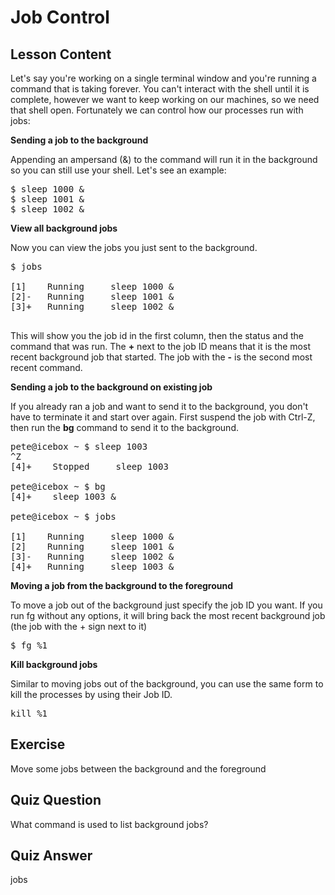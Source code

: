 # Job Control

## Lesson Content

Let's say you're working on a single terminal window and you're running a command that is taking forever. You can't interact with the shell until it is complete, however we want to keep working on our machines, so we need that shell open. Fortunately we can control how our processes run with jobs:

<b>Sending a job to the background</b>

Appending an ampersand (&) to the command will run it in the background so you can still use your shell. Let's see an example:

<pre>$ sleep 1000 &
$ sleep 1001 &
$ sleep 1002 &
</pre>

<b>View all background jobs</b>

Now you can view the jobs you just sent to the background.

<pre>$ jobs

[1]    Running     sleep 1000 &
[2]-   Running     sleep 1001 &
[3]+   Running     sleep 1002 &

</pre>

This will show you the job id in the first column, then the status and the command that was run. The <b>+</b> next to the job ID means that it is the most recent background job that started. The job with the <b>-</b> is the second most recent command.

<b>Sending a job to the background on existing job</b>

If you already ran a job and want to send it to the background, you don't have to terminate it and start over again. First suspend the job with Ctrl-Z, then run the <b>bg</b> command to send it to the background.

<pre>
pete@icebox ~ $ sleep 1003
^Z
[4]+    Stopped     sleep 1003

pete@icebox ~ $ bg
[4]+    sleep 1003 &

pete@icebox ~ $ jobs

[1]    Running     sleep 1000 &
[2]    Running     sleep 1001 &
[3]-   Running     sleep 1002 &
[4]+   Running     sleep 1003 &
</pre>

<b>Moving a job from the background to the foreground</b>

To move a job out of the background just specify the job ID you want. If you run fg without any options, it will bring back the most recent background job (the job with the + sign next to it)

<pre>$ fg %1</pre>

<b>Kill background jobs</b>

Similar to moving jobs out of the background, you can use the same form to kill the processes by using their Job ID.

<pre>kill %1</pre>

## Exercise

Move some jobs between the background and the foreground

## Quiz Question

What command is used to list background jobs?

## Quiz Answer

jobs
